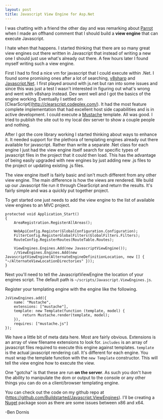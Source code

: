 ```yaml
---
layout: post
title: Javascript View Engine for Asp.Net
---
```


I was chatting with a friend the other day and was remarking about [Parrot](http://thisisparrot.com) when I made an offhand comment that I should build a **view engine** that can execute Javascript.

I hate when that happens. I started thinking that there are so many great view engines out there written in Javascript that instead of writing a new one I should just use what's already out there. A few hours later I found myself writing such a view engine.

First I had to find a nice vm for javascript that I could execute within .Net. I found some promising ones after a lot of searching, [v8sharp](http://v8sharp.codeplex.com/) and [Javascript.Net](https://github.com/chillitom/Javascript.Net). I first played around with js.net but ran into some issues and since this was just a test I wasn't interested in figuring out what's wrong and went with v8sharp instead. Dev went well and I got the basics of the engine working. Eventually I settled on [ClearScript[(http://clearscript.codeplex.com/). It had the most feature complete implementation that had excellent host side capabilities and is in active development. I could execute a [Mustache](https://github.com/janl/mustache.js) template. All was good. I tried to publish the site out to my local dev server to show a couple people and nothing.

After I got the core library working I started thinking about ways to enhance it. It needed support for the plethora of templating engines already out there available for javascript. Rather than write a separate .Net class for each engine I just had the view engine itself search for specific types of javascript files in the project that it could then load. This has the advantage of being easily upgraded with new engines by just adding new .js files to the project or updating existing .js files.

The view engine itself is fairly basic and isn't much different from any other view engine. The main difference is how the views are rendered. We build up our Javascript file run it through ClearScript and return the results. It's fairly simple and was a quickly put together project.

To get started one just needs to add the view engine to the list of available view engines to an MVC project.

    protected void Application_Start()
    {
        AreaRegistration.RegisterAllAreas();

        WebApiConfig.Register(GlobalConfiguration.Configuration);
        FilterConfig.RegisterGlobalFilters(GlobalFilters.Filters);
        RouteConfig.RegisterRoutes(RouteTable.Routes);

        ViewEngines.Engines.Add(new JavascriptViewEngine());
        //ViewEngines.Engines.Add(new JavascriptViewEngine(AlternateEngineDefinitionLocation, new [] { "~/AlternateViewLocationDirectories" }));
    }

Next you'll need to tell the JavascriptViewEngine the location of your engines script. The default path is `~/scripts/Javascript.ViewEngines.js`.

Register your templating engine with the engine like the following.

    JsViewEngines.add({
        name: "Mustache",
        extensions: ["mustache"],
        template: new Template(function (template, model) {
            return Mustache.render(template, model);
        }),
        requires: ["mustache.js"]
    });

We have a little bit of meta data here. Most are fairly obvious. Extensions is an array of view filename extensions to look for. `includes` is an array of javascript files required to execute this engine against templates. `template` is the actual javascript rendering call. It's different for each engine. You must wrap the template function with the `new Template` constructor. This will tell the view engine how to execute the view.

One "gotcha" is that these are run **on the server**. As such you don't have the ability to manipulate the dom or output to the console or any other things you can do on a client/browser templating engine.

You can check out the code on my github repo at (https://github.com/Buildstarted/Javascript.ViewEngines). I'll be creating a [Nuget](https://nuget.org) package soon as there are some issues between x86 and x64.

-Ben Dornis